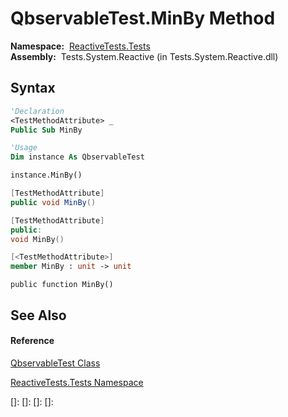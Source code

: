 # QbservableTest.MinBy Method

**Namespace:**  [ReactiveTests.Tests](ReactiveTests.Tests\ReactiveTests.Tests.md)  
**Assembly:**  Tests.System.Reactive (in Tests.System.Reactive.dll)

## Syntax

```vb
'Declaration
<TestMethodAttribute> _
Public Sub MinBy
```

```vb
'Usage
Dim instance As QbservableTest

instance.MinBy()
```

```csharp
[TestMethodAttribute]
public void MinBy()
```

```c++
[TestMethodAttribute]
public:
void MinBy()
```

```fsharp
[<TestMethodAttribute>]
member MinBy : unit -> unit 
```

```jscript
public function MinBy()
```

## See Also

#### Reference

[QbservableTest Class](QbservableTest\QbservableTest.md)

[ReactiveTests.Tests Namespace](ReactiveTests.Tests\ReactiveTests.Tests.md)

[]: 
[]: 
[]: 
[]: 